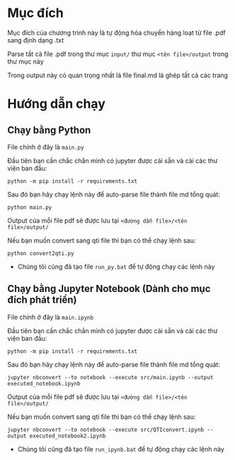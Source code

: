 # Mục đích
Mục đích của chương trình này là tự động hóa chuyển hàng loạt từ file .pdf sang định dạng .txt

Parse tất cả file .pdf trong thư mục `input/` thư mục `<tên file>/output` trong thư mục này

Trong output này có quan trọng nhất là file final.md là ghép tất cả các trang

# Hướng dẫn chạy

## Chạy bằng Python

File chính ở đây là `main.py`

Đầu tiên bạn cần chắc chắn mình có jupyter được cài sẵn và cài các thư viện ban đầu:
```
python -m pip install -r requirements.txt
```
Sau đó bạn hãy chạy lệnh này để auto-parse file thành file md tổng quát:
```
python main.py
```
Output của mỗi file pdf sẽ được lưu tại `<đường dẫn file>/<tên file>/output/`

Nếu bạn muốn convert sang qti file thì bạn có thể chạy lệnh sau:
```
python convert2qti.py
```
* Chúng tôi cũng đã tạo file `run_py.bat` để tự động chạy các lệnh này

## Chạy bằng Jupyter Notebook (Dành cho mục đích phát triển)

File chính ở đây là `main.ipynb`

Đầu tiên bạn cần chắc chắn mình có jupyter được cài sẵn và cài các thư viện ban đầu:
```
python -m pip install -r requirements.txt
```

Sau đó bạn hãy chạy lệnh này để auto-parse file thành file md tổng quát:
```
jupyter nbconvert --to notebook --execute src/main.ipynb --output executed_notebook.ipynb
```
Output của mỗi file pdf sẽ được lưu tại `<đường dẫn file>/<tên file>/output/`

Nếu bạn muốn convert sang qti file thì bạn có thể chạy lệnh sau:
```
jupyter nbconvert --to notebook --execute src/QTIconvert.ipynb --output executed_notebook2.ipynb
```
* Chúng tôi cũng đã tạo file `run_ipynb.bat` để tự động chạy các lệnh này